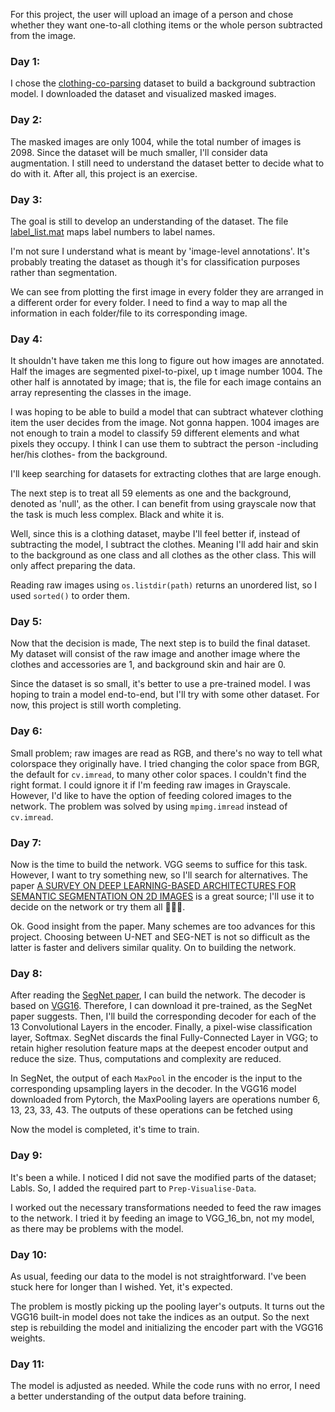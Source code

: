 For this project, the user will upload an image of a person and chose whether they want one-to-all clothing items or the whole person subtracted from the image.

### Day 1:
I chose the [clothing-co-parsing](https://github.com/bearpaw/clothing-co-parsing) dataset to build a background subtraction model. I downloaded the dataset and visualized masked images.

### Day 2:
The masked images are only 1004, while the total number of images is 2098. Since the dataset will be much smaller, I'll consider data augmentation. I still need to understand the dataset better to decide what to do with it. After all, this project is an exercise.

### Day 3:
The goal is still to develop an understanding of the dataset. The file [label_list.mat](https://github.com/bearpaw/clothing-co-parsing/blob/master/label_list.mat) maps label numbers to label names. 

I'm not sure I understand what is meant by 'image-level annotations'. It's probably treating the dataset as though it's for classification purposes rather than segmentation.

We can see from plotting the first image in every folder they are arranged in a different order for every folder. I need to find a way to map all the information in each folder/file to its corresponding image.

### Day 4:
It shouldn't have taken me this long to figure out how images are annotated. Half the images are segmented pixel-to-pixel, up t image number 1004. The other half is annotated by image; that is, the file for each image contains an array representing the classes in the image.

I was hoping to be able to build a model that can subtract whatever clothing item the user decides from the image. Not gonna happen. 1004 images are not enough to train a model to classify 59 different elements and what pixels they occupy. I think I can use them to subtract the person -including her/his clothes- from the background.

I'll keep searching for datasets for extracting clothes that are large enough.

The next step is to treat all 59 elements as one and the background, denoted as 'null', as the other. I can benefit from using grayscale now that the task is much less complex. Black and white it is.

Well, since this is a clothing dataset, maybe I'll feel better if, instead of subtracting the model, I subtract the clothes. Meaning I'll add hair and skin to the background as one class and all clothes as the other class. This will only affect preparing the data.

Reading raw images using `os.listdir(path)` returns an unordered list, so I used `sorted()` to order them.

### Day 5:
Now that the decision is made, The next step is to build the final dataset. My dataset will consist of the raw image and another image where the clothes and accessories are 1, and background skin and hair are 0.

Since the dataset is so small, it's better to use a pre-trained model. I was hoping to train a model end-to-end, but I'll try with some other dataset. For now, this project is still worth completing.

### Day 6:
Small problem; raw images are read as RGB, and there's no way to tell what colorspace they originally have. I tried changing the color space from BGR, the default for `cv.imread`, to many other color spaces. I couldn't find the right format. I could ignore it if I'm feeding raw images in Grayscale. However, I'd like to have the option of feeding colored images to the network. The problem was solved by using `mpimg.imread` instead of `cv.imread`.

### Day 7:
Now is the time to build the network. VGG seems to suffice for this task. However, I want to try something new, so I'll search for alternatives. The paper [A SURVEY ON DEEP LEARNING-BASED ARCHITECTURES FOR SEMANTIC SEGMENTATION ON 2D IMAGES](https://arxiv.org/pdf/1912.10230.pdf) is a great source; I'll use it to decide on the network or try them all 🤷🏽‍♀️.

Ok. Good insight from the paper. Many schemes are too advances for this project. Choosing between U-NET and SEG-NET is not so difficult as the latter is faster and delivers similar quality. On to building the network.

### Day 8:
After reading the [SegNet paper](https://arxiv.org/pdf/1511.00561.pdf), I can build the network. The decoder is based on [VGG16](https://arxiv.org/pdf/1409.1556.pdf). Therefore, I can download it pre-trained, as the SegNet paper suggests. Then, I'll build the corresponding decoder for each of the 13 Convolutional Layers in the encoder. Finally, a pixel-wise classification layer, Softmax. SegNet discards the final Fully-Connected Layer in VGG; to retain higher resolution feature maps at the deepest encoder output and reduce the size.  Thus, computations and complexity are reduced.

In SegNet, the output of each `MaxPool` in the encoder is the input to the corresponding upsampling layers in the decoder. In the VGG16 model downloaded from Pytorch, the MaxPooling layers are operations number 6, 13, 23, 33, 43. The outputs of these operations can be fetched using 

Now the model is completed, it's time to train.

### Day 9:
It's been a while. I noticed I did not save the modified parts of the dataset; Labls. So, I added the required part to `Prep-Visualise-Data`.
 
I worked out the necessary transformations needed to feed the raw images to the network. I tried it by feeding an image to VGG_16_bn, not my model, as there may be problems with the model.

### Day 10:
As usual, feeding our data to the model is not straightforward. I've been stuck here for longer than I wished. Yet, it's expected. 

The problem is mostly picking up the pooling layer's outputs. It turns out the VGG16 built-in model does not take the indices as an output. So the next step is rebuilding the model and initializing the encoder part with the VGG16 weights.

### Day 11:
The model is adjusted as needed. While the code runs with no error, I need a better understanding of the output data before training.
